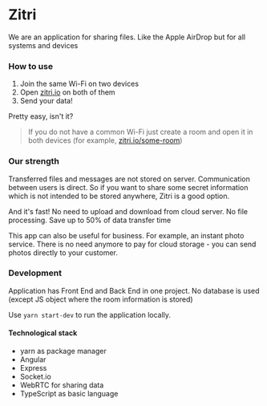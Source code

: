 # Zitri

We are an application for sharing files. Like the Apple AirDrop but for all systems and devices

### How to use

1. Join the same Wi-Fi on two devices
2. Open [zitri.io](https://zitri.io) on both of them
3. Send your data!

Pretty easy, isn't it?

> If you do not have a common Wi-Fi just create a room and open it in both devices (for example, [zitri.io/some-room](https://zitri.io/some-room))


### Our strength

Transferred files and messages are not stored on server. Communication between users is direct.
So if you want to share some secret information which is not intended to be stored anywhere, Zitri is a good option.

And it's fast! No need to upload and download from cloud server. No file processing. Save up to 50% of data transfer time

This app can also be useful for business. For example, an instant photo service.
There is no need anymore to pay for cloud storage - you can send photos directly to your customer. 


### Development

Application has Front End and Back End in one project. No database is used (except JS object where the room information is stored)

Use `yarn start-dev` to run the application locally.

#### Technological stack

- yarn as package manager
- Angular
- Express
- Socket.io
- WebRTC for sharing data
- TypeScript as basic language




